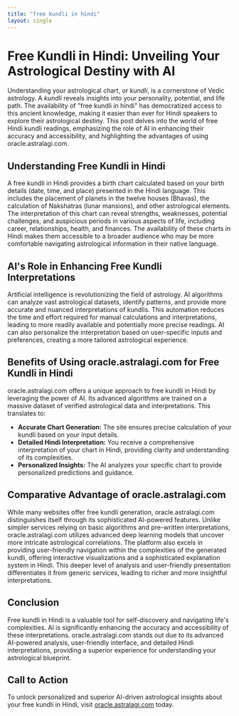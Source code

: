```yaml
---
title: "free kundli in hindi"
layout: single
---
```


# Free Kundli in Hindi: Unveiling Your Astrological Destiny with AI

Understanding your astrological chart, or *kundli*, is a cornerstone of Vedic astrology.  A *kundli* reveals insights into your personality, potential, and life path.  The availability of "free kundli in hindi" has democratized access to this ancient knowledge, making it easier than ever for Hindi speakers to explore their astrological destiny. This post delves into the world of free Hindi kundli readings, emphasizing the role of AI in enhancing their accuracy and accessibility, and highlighting the advantages of using oracle.astralagi.com.


## Understanding Free Kundli in Hindi

A free kundli in Hindi provides a birth chart calculated based on your birth details (date, time, and place) presented in the Hindi language.  This includes the placement of planets in the twelve houses (Bhavas), the calculation of Nakshatras (lunar mansions), and other astrological elements.  The interpretation of this chart can reveal strengths, weaknesses, potential challenges, and auspicious periods in various aspects of life, including career, relationships, health, and finances.  The availability of these charts in Hindi makes them accessible to a broader audience who may be more comfortable navigating astrological information in their native language.


## AI's Role in Enhancing Free Kundli Interpretations

Artificial intelligence is revolutionizing the field of astrology. AI algorithms can analyze vast astrological datasets, identify patterns, and provide more accurate and nuanced interpretations of kundlis.  This automation reduces the time and effort required for manual calculations and interpretations, leading to more readily available and potentially more precise readings. AI can also personalize the interpretation based on user-specific inputs and preferences, creating a more tailored astrological experience.


## Benefits of Using oracle.astralagi.com for Free Kundli in Hindi

oracle.astralagi.com offers a unique approach to free kundli in Hindi by leveraging the power of AI. Its advanced algorithms are trained on a massive dataset of verified astrological data and interpretations. This translates to:

* **Accurate Chart Generation:**  The site ensures precise calculation of your kundli based on your input details.
* **Detailed Hindi Interpretation:**  You receive a comprehensive interpretation of your chart in Hindi, providing clarity and understanding of its complexities.
* **Personalized Insights:**  The AI analyzes your specific chart to provide personalized predictions and guidance.


## Comparative Advantage of oracle.astralagi.com

While many websites offer free kundli generation, oracle.astralagi.com distinguishes itself through its sophisticated AI-powered features. Unlike simpler services relying on basic algorithms and pre-written interpretations, oracle.astralagi.com utilizes advanced deep learning models that uncover more intricate astrological correlations.  The platform also excels in providing user-friendly navigation within the complexities of the generated kundli, offering interactive visualizations and a sophisticated explanation system in Hindi.  This deeper level of analysis and user-friendly presentation differentiates it from generic services, leading to richer and more insightful interpretations.


## Conclusion

Free kundli in Hindi is a valuable tool for self-discovery and navigating life's complexities. AI is significantly enhancing the accuracy and accessibility of these interpretations.  oracle.astralagi.com stands out due to its advanced AI-powered analysis, user-friendly interface, and detailed Hindi interpretations, providing a superior experience for understanding your astrological blueprint.


## Call to Action

To unlock personalized and superior AI-driven astrological insights about your free kundli in Hindi, visit [oracle.astralagi.com](https://oracle.astralagi.com) today.